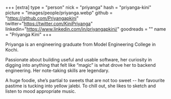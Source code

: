 +++
[extra]
type = "person"
nick = "priyanga"
hash = "priyanga-kini"
picture = "images/people/priyanga.webp"
github = "https://github.com/Priyangapkini"
twitter="https://twitter.com/KiniPriyanga"
linkedin="https://www.linkedin.com/in/priyangapkini/"
goodreads = ""
name = "Priyanga Kini"
+++

  <p class="text-black text-base leading-normal  md:text-xl lg:text-xl md:leading-snug font-light pb-4 md:pb-7">
    Priyanga is an engineering graduate from Model Engineering College in Kochi.
  </p>
  <p class="text-black text-base leading-normal  md:text-xl lg:text-xl md:leading-snug font-light pb-4 md:pb-7">
    Passionate about building useful and usable software, her curiosity in digging into anything that felt like “magic” is what drove her to backend engineering. Her note-taking skills are legendary.
  </p>
  <p class="text-black text-base leading-normal  md:text-xl lg:text-xl md:leading-snug font-light pb-4 md:pb-7">
    A huge foodie, she’s partial to sweets that are not too sweet -- her favourite pastime is tucking into yellow jalebi. To chill out, she likes to sketch and listen to mood appropriate music.
  </p>

